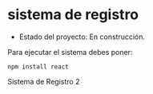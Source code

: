 <h1> sistema de registro</h1>

- Estado del proyecto: En construcción.

Para ejecutar el sistema debes poner:

````npm install react````

Sistema de Registro 2
